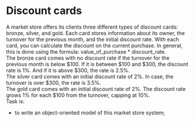 # Discount cards
A market store offers its clients three different types of discount cards: bronze, silver, and gold. Each
card stores information about its owner, the turnover for the previous month, and the initial discount
rate. With each card, you can calculate the discount on the current purchase. In general, this is done
using the formula: value_of_purchase * discount_rate. <br>
The bronze card comes with no discount rate if the turnover for the previous month is below $100. If
it is between $100 and $300, the discount rate is 1%. And if it is above $300, the rate is 2.5%. <br>
The silver card comes with an initial discount rate of 2%. In case, the turnover is over $300, the rate
is 3.5%. <br>
The gold card comes with an initial discount rate of 2%. The discount rate grows 1% for each $100
from the turnover, capping at 10%. <br>
Task is:
* to write an object-oriented model of this market store system;
